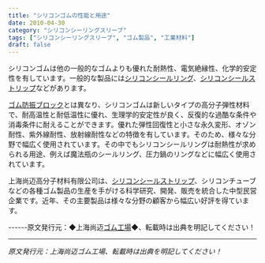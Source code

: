 ```yaml
---
title: "シリコンゴムの性能と用途"
date: 2010-04-30
category: "シリコンシーリングスリーブ"
tags: ["シリコンシーリングスリーブ", "ゴム製品", "工業材料"]
draft: false
---
```


シリコンゴムは他の一般的なゴムよりも優れた耐熱性、電気絶縁性、化学的安定性を有しています。一般的な製品には[シリコンシールリング](http://www.smpolymer.com/)、[シリコンシールストリップ](http://www.smpolymer.com/guijiaomifengtiao/)などがあります。

[ゴム防振ブロック](http://www.smpolymer.com/)とは異なり、シリコンゴムは新しいタイプの高分子弾性材料で、耐高温性と耐低温性に優れ、生理学的安定性が良く、反復的な過酷な条件や消毒条件に耐えることができます。優れた弾性回復性と小さな永久変形、オゾン耐性、紫外線耐性、放射線耐性などの特徴を有しています。そのため、様々な分野で幅広く使用されています。その中でもシリコンシールリングは耐熱性が求められる用途、例えば魔法瓶のシールリング、圧力鍋のリングなどに幅広く使用されています。

上海尚迈高分子材料有限公司は、[シリコンシールストリップ](http://www.smpolymer.com/guijiaomifengtiao/)、シリコンチューブなどの各種ゴム製品の生産を手がける科学研究、開発、販売を統合した中型民営企業です。近年、その主要製品は様々な分野の顧客から幅広い好評を得ています。

------原文発行元：◆上海尚迈[ゴム工場](http://www.smpolymer.com/)◆、転載時は出典を明記してください！

---

*原文発行元：上海尚迈ゴム工場、転載時は出典を明記してください！*